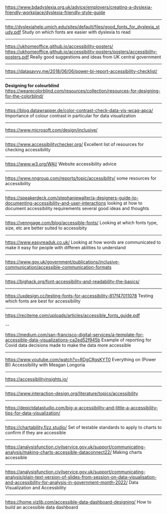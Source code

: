 https://www.bdadyslexia.org.uk/advice/employers/creating-a-dyslexia-friendly-workplace/dyslexia-friendly-style-guide

---
http://dyslexiahelp.umich.edu/sites/default/files/good_fonts_for_dyslexia_study.pdf
Study on which fonts are easier with dyslexia to read

---
https://ukhomeoffice.github.io/accessibility-posters/
https://ukhomeoffice.github.io/accessibility-posters/posters/accessibility-posters.pdf
Really good suggestions and ideas from UK central government

---
https://datasavvy.me/2018/06/06/power-bi-report-accessibility-checklist/

---
**Designing for colourblind**
https://wearecolorblind.com/resources/collection/resources-for-designing-for-the-colorblind/

---
https://blog.datawrapper.de/color-contrast-check-data-vis-wcag-apca/
Importance of colour contrast in particular for data visualization

---
https://www.microsoft.com/design/inclusive/

---

https://www.accessibilitychecker.org/
Excellent list of resources for checking accessibility

---

https://www.w3.org/WAI/
Website accessibility advice

---
https://www.nngroup.com/reports/topic/accessibility/
some resources for accessibility

---
https://speakerdeck.com/stephaniewalter/a-designers-guide-to-documenting-accessibility-and-user-interactions
looking at how to document accessibility requirements several good ideas and thoughts

---
https://venngage.com/blog/accessible-fonts/
Looking at which fonts type, size, etc are better suited to accessibity

---
https://www.easyreaduk.co.uk/
Looking at how words are communicated to make it easy for people with differen ablities to understand

---
https://www.gov.uk/government/publications/inclusive-communication/accessible-communication-formats

---
https://bighack.org/font-accessibility-and-readability-the-basics/

---
https://uxdesign.cc/testing-fonts-for-accessibility-817f47011078
Testing which fonts are best for accessibility

---
https://reciteme.com/uploads/articles/accessible_fonts_guide.pdf

--

https://medium.com/san-francisco-digital-services/a-template-for-accessible-data-visualizations-ca2ed52f945b
Example of reporting for Covid data decisions made to make the data more accessible

---
https://www.youtube.com/watch?v=RDgCRgsKYT0
Everything on (Power BI) Accessibility with Meagan Longoria

---
https://accessibilityinsights.io/

---
https://www.interaction-design.org/literature/topics/accessibility

---
https://depictdatastudio.com/big-a-accessibility-and-little-a-accessibility-tips-for-data-visualization/

---
https://chartability.fizz.studio/
Set of testable standards to apply to charts to confirm if they are accessible

---
https://analysisfunction.civilservice.gov.uk/support/communicating-analysis/making-charts-accessible-dataconnect22/
Making charts accessible

---
https://analysisfunction.civilservice.gov.uk/support/communicating-analysis/plain-text-version-of-slides-from-session-on-data-visualisation-and-accessibility-for-analysis-in-government-month-2022/
Data Visualization and Accessbility

---
https://home.vizlib.com/accessible-data-dashboard-designing/
How to build an accessible data dashboard


